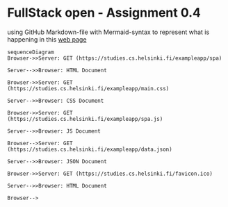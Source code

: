 # FullStack open - Assignment 0.4

using GitHub Markdown-file with Mermaid-syntax to represent what is happening in this [web page](https://studies.cs.helsinki.fi/exampleapp/notes)

```mermaid
sequenceDiagram
Browser->>Server: GET (https://studies.cs.helsinki.fi/exampleapp/spa)

Server-->>Browser: HTML Document

Browser->>Server: GET (https://studies.cs.helsinki.fi/exampleapp/main.css)

Server-->>Browser: CSS Document

Browser->>Server: GET (https://studies.cs.helsinki.fi/exampleapp/spa.js)

Server-->>Browser: JS Document

Browser-->Server: GET (https://studies.cs.helsinki.fi/exampleapp/data.json)

Server-->>Browser: JSON Document

Browser->>Server: GET (https://studies.cs.helsinki.fi/favicon.ico)

Server-->>Browser: HTML Document

Browser-->

```